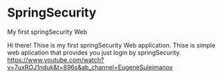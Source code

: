 # SpringSecurity
My first springSecurity Web

Hi there! Thise is my first springSecurity Web application. Thise is simple web aplication that provides you just login by springSecurity.
https://www.youtube.com/watch?v=7uxROJ1nduk&t=896s&ab_channel=EugeneSuleimanov

